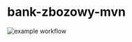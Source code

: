 # bank-zbozowy-mvn

![example workflow](https://github.com/vis256/bank-zbozowy-mvn/actions/workflows/ci.yml/badge.svg)
